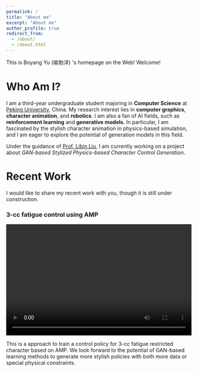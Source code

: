 ```yaml
---
permalink: /
title: "About me"
excerpt: "About me"
author_profile: true
redirect_from: 
  - /about/
  - /about.html
---
```


This is Boyang Yu (喻勃洋) 's homepage on the Web! Welcome!

Who Am I?
======
I am a third-year undergraduate student majoring in __Computer Science__ at [Peking University](https://english.pku.edu.cn/), China. My research interest lies in __computer graphics__, __character animation__, and __robotics__. I am also a fan of AI fields, such as __reinforcement learning__ and __generative models__. In particular, I am fascinated by the stylish character animation in physics-based simulation, and I am eager to explore the potential of generation models in this field.

Under the guidance of [Prof. Libin Liu](http://www.cad.zju.edu.cn/home/shimin/), I am currently working on a project about _GAN-based Stylized Physics-based Character Control Generation_. 

Recent Work
======
I would like to share my recent work with you, though it is still under construction.
### 3-cc fatigue control using AMP
<video controls width="500" height="300">
  <source src="../images/3_cc_pre.mp4" type="video/mp4">
  Your browser does not support the video tag.
</video>

This is a approach to train a control policy for 3-cc fatigue restricted character based on AMP. We look forward to the potential of GAN-based learning methods to generate more stylish policies with both more data or special physical constraints.

